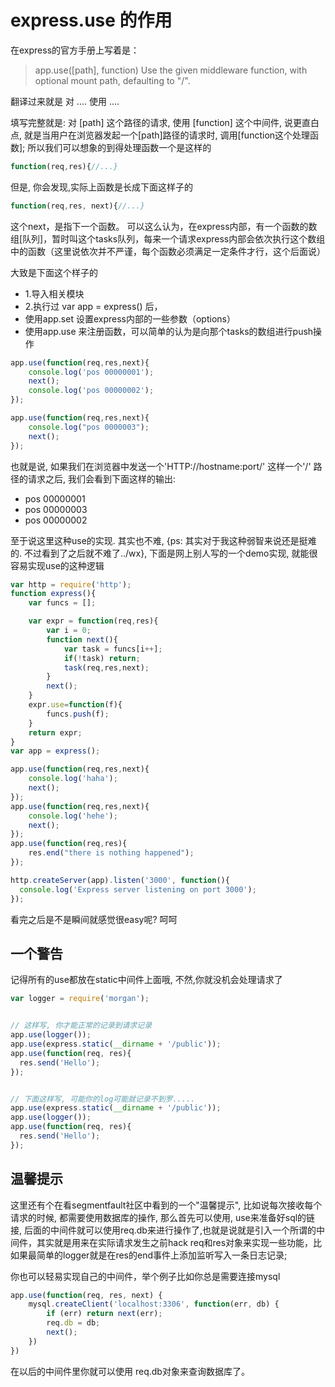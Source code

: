 # express.use 的作用

在express的官方手册上写着是：

> app.use\(\[path\], function\)
> Use the given middleware function, with optional mount path, defaulting to "\/".

翻译过来就是 对 .... 使用 ....

填写完整就是: 对 \[path\] 这个路径的请求, 使用 \[function\] 这个中间件, 说更直白点, 就是当用户在浏览器发起一个\[path\]路径的请求时, 调用\[function这个处理函数\]; 所以我们可以想象的到得处理函数一个是这样的

```javascript
function(req,res){//...}
```

但是, 你会发现,实际上函数是长成下面这样子的

```javascript
function(req,res, next){//...}
```

这个next，是指下一个函数。 可以这么认为，在express内部，有一个函数的数组\[队列\]，暂时叫这个tasks队列，每来一个请求express内部会依次执行这个数组中的函数（这里说依次并不严谨，每个函数必须满足一定条件才行，这个后面说）

大致是下面这个样子的

* 1.导入相关模块
* 2.执行过 var app = express() 后，
* 使用app.set 设置express内部的一些参数（options）
* 使用app.use 来注册函数，可以简单的认为是向那个tasks的数组进行push操作

```js
app.use(function(req,res,next){
    console.log('pos 00000001');
    next();
    console.log('pos 00000002');
});

app.use(function(req,res,next){
    console.log("pos 0000003");
    next();
});
```

也就是说, 如果我们在浏览器中发送一个'HTTP:\/\/hostname:port\/' 这样一个'\/' 路径的请求之后, 我们会看到下面这样的输出:

* pos 00000001
* pos 00000003
* pos 00000002

至于说这里这种use的实现. 其实也不难, {ps: 其实对于我这种弱智来说还是挺难的. 不过看到了之后就不难了..\/wx}, 下面是网上别人写的一个demo实现, 就能很容易实现use的这种逻辑

```javascript
var http = require('http');
function express(){
    var funcs = [];

    var expr = function(req,res){
        var i = 0;
        function next(){            
            var task = funcs[i++];
            if(!task) return;
            task(req,res,next);
        }
        next();
    }
    expr.use=function(f){
        funcs.push(f);
    }
    return expr;
}
var app = express();

app.use(function(req,res,next){
    console.log('haha');
    next();
});
app.use(function(req,res,next){
    console.log('hehe');
    next();
});
app.use(function(req,res){
    res.end("there is nothing happened");
});

http.createServer(app).listen('3000', function(){
  console.log('Express server listening on port 3000');
});
```

看完之后是不是瞬间就感觉很easy呢? 呵呵

## 一个警告

记得所有的use都放在static中间件上面哦, 不然,你就没机会处理请求了

```javascript
var logger = require('morgan');


// 这样写, 你才能正常的记录到请求记录
app.use(logger());
app.use(express.static(__dirname + '/public'));
app.use(function(req, res){
  res.send('Hello');
});


// 下面这样写, 可能你的log可能就记录不到罗.....
app.use(express.static(__dirname + '/public'));
app.use(logger());
app.use(function(req, res){
  res.send('Hello');
});
```

## 温馨提示

这里还有个在看segmentfault社区中看到的一个"温馨提示", 比如说每次接收每个请求的时候, 都需要使用数据库的操作, 那么首先可以使用, use来准备好sql的链接, 后面的中间件就可以使用req.db来进行操作了,也就是说就是引入一个所谓的中间件，其实就是用来在实际请求发生之前hack req和res对象来实现一些功能，比如果最简单的logger就是在res的end事件上添加监听写入一条日志记录;

你也可以轻易实现自己的中间件，举个例子比如你总是需要连接mysql

```javascript
app.use(function(req, res, next) {
    mysql.createClient('localhost:3306', function(err, db) {
        if (err) return next(err);
        req.db = db;
        next();
    })
})
```

在以后的中间件里你就可以使用 req.db对象来查询数据库了。

